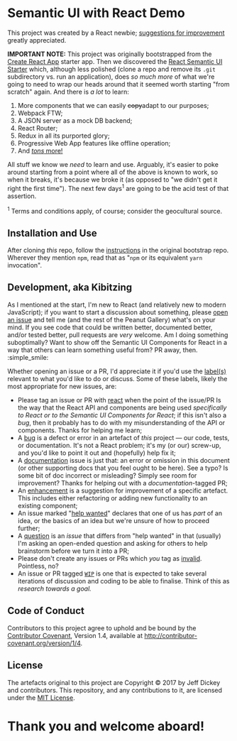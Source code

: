 # Semantic UI with React Demo

This project was created by a React newbie; [suggestions for improvement](https://github.com/jdickey/suirdemo/issues/new) greatly appreciated.

**IMPORTANT NOTE:** This project was originally bootstrapped from the [Create React App](https://github.com/facebookincubator/create-react-app) starter app. Then we discovered the [React Semantic UI Starter](https://github.com/Metnew/react-semantic.ui-starter) which, although less polished (clone a repo and remove its `.git` subdirectory vs. run an application), does *so much more* of what we're going to need to wrap our heads around that it seemed worth starting "from scratch" again. And there is *a lot* to learn:

1. More components that we can easily ~~copy~~adapt to our purposes;
2. Webpack FTW;
3. A JSON server as a mock DB backend;
4. React Router;
5. Redux in all its purported glory;
6. Progressive Web App features like offline operation;
7. And [*tons* more!](https://github.com/Metnew/react-semantic.ui-starter/blob/dev/package.json)

All stuff we know we *need* to learn and use. Arguably, it's easier to poke around starting from a point where all of the above is known to work, so when it breaks, it's because we broke it (as opposed to "we didn't get it right the first time"). The next few days<sup>1</sup> are going to be the acid test of that assertion. 

<sup>1</sup> Terms and conditions apply, of course; consider the geocultural source. 

## Installation and Use

After cloning *this* repo, follow the [instructions](https://github.com/Metnew/react-semantic.ui-starter#usage) in the original bootstrap repo. Wherever they mention `npm`, read that as "`npm` or its equivalent `yarn` invocation".


## Development, aka Kibitzing

As I mentioned at the start, I'm new to React (and relatively new to modern JavaScript); if you want to start a discussion about something, please [open an issue](https://github.com/jdickey/suirdemo/issues/new) and tell me (and the rest of the Peanut Gallery) what's on your mind. If you see code that could be written better, documented better, and/or tested better, pull requests are *very* welcome. Am I doing something suboptimally? Want to show off the Semantic UI Components for React in a way that others can learn something useful from? PR away, then. :simple_smile:

Whether opening an issue or a PR, I'd appreciate it if you'd use the [label(s)](https://github.com/jdickey/suirdemo/labels) relevant to what you'd like to do or discuss. Some of these labels, likely the most appropriate for new issues, are:

* Please tag an issue or PR with [react](https://github.com/jdickey/suirdemo/labels/react) when the point of the issue/PR Is the way that the React API and components are being used *specifically to React or to the Semantic UI Components for React*; if this isn't also a *bug*, then it probably has to do with my misunderstanding of the API or components. Thanks for helping me learn;
* A [bug](https://github.com/jdickey/suirdemo/labels/bug) is a defect or error in an artefact of *this* project &mdash; our code, tests, or documentation. It's not a React problem; it's my (or our) screw-up, and you'd like to point it out and (hopefully) help fix it;
* A [documentation](https://github.com/jdickey/suirdemo/labels/documentation) issue is just that: an error or omission in this document (or other supporting docs that you feel ought to be here). See a typo? Is some bit of doc incorrect or misleading? Simply see room for improvement? Thanks for helping out with a *documentation*-tagged PR;
* An [enhancement](https://github.com/jdickey/suirdemo/labels/enhancement) is a suggestion for improvement of a specific artefact. This includes either refactoring or adding new functionality to an existing component;
* An issue marked "[help wanted](https://github.com/jdickey/suirdemo/labels/help%20wanted)" declares that one of us has *part* of an idea, or the basics of an idea but we're unsure of how to proceed further;
* A [question](https://github.com/jdickey/suirdemo/labels/question) is an *issue* that differs from "help wanted" in that (usually) I'm asking an open-ended question and asking for others to help brainstorm before we turn it into a PR;
* Please don't create any issues or PRs which *you* tag as [invalid](https://github.com/jdickey/suirdemo/labels/invalid). Pointless, no?
* An issue or PR tagged [`WIP`](https://github.com/jdickey/suirdemo/labels/WIP) is one that is expected to take several iterations of discussion and coding to be able to finalise. Think of this as *research towards a goal.*

## Code of Conduct

Contributors to this project agree to uphold and be bound by the [Contributor Covenant](http://contributor-covenant.org/), Version 1.4, available at http://contributor-covenant.org/version/1/4. 

## License

The artefacts original to this project are Copyright &copy; 2017 by Jeff Dickey and contributors. This repository, and any contributions to it, are licensed under the [MIT License](https://opensource.org/licenses/MIT).

# Thank you and welcome aboard!
